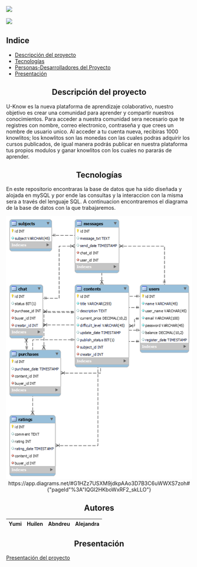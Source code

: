 <img src="./assets/uknow.png">
   <p align="">
   <img src="https://img.shields.io/badge/STATUS-EN%20DESAROLLO-green">
   </p>

## Indice 

* [Descripción del proyecto](#descripcion-del-proyecto)
* [Tecnologías](#tecnologias)
* [Personas-Desarrolladores del Proyecto](#autores)
* [Presentación](#conclusion)


 <h2 align="center" class="descripcion-del-proyecto">Descripción del proyecto </h2>

U-Know es la nueva plataforma de aprendizaje colaborativo, nuestro objetivo es crear una comunidad para aprender y compartir nuestros conocimientos. 
Para acceder a nuestra comunidad sera necesario que te registres con nombre, correo electronico, contraseña y que crees un nombre de usuario unico. Al acceder a tu cuenta nueva, recibiras 1000 knowlitos; los knowlitos son las monedas con las cuales podras adquirir los cursos publicados, de igual manera podrás publicar en nuestra plataforma tus propios modulos y ganar knowlitos con los cuales no pararás de aprender.   

                   
<h2 align="center" class="tecnologias">Tecnologías </h2>
En este repositorio encontraras la base de datos que ha sido diseñada y alojada en mySQL y por ende las consultas y la interaccion con la misma sera a través del lenguaje SQL.
A continuacion encontraremos el diagrama de la base de datos con la que trabajaremos.

<br>
<p align="center">
<img src="https://github.com/HuilenPe/u-know/blob/develop/diagram/uknow-diagram-mysql.png" alt="Data Base diagram">
https://app.diagrams.net/#G1HZz7USXM9jdkpAAo3D7B3C6uWWXS7zoh#{"pageId"%3A"IQGl2HKboWxRF2_skLLO"}
</p>

<!-- <h2 align="center" class="caracteristicas-de-la-aplicacion-y-demostracion"> Características de la aplicación y demostración </h2> -->

<h2 align="center" class="autores">Autores </h2>

|Yumi | Huilen| Abndreu| Alejandra|
| :---: | :---: | :---: | :---: |


<h2 align="center" class="conclusion">Presentación </h2

 [Presentación del proyecto](https://www.canva.com/design/DAFlDdnDpKo/zIAVzcmQiois2yAfMRTw1Q/edit?utm_content=DAFlDdnDpKo&utm_campaign=designshare&utm_medium=link2&utm_source=sharebutton)
